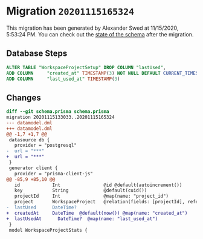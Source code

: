 # Migration `20201115165324`

This migration has been generated by Alexander Swed at 11/15/2020, 5:53:24 PM.
You can check out the [state of the schema](./schema.prisma) after the migration.

## Database Steps

```sql
ALTER TABLE "WorkspaceProjectSetup" DROP COLUMN "lastUsed",
ADD COLUMN     "created_at" TIMESTAMP(3) NOT NULL DEFAULT CURRENT_TIMESTAMP,
ADD COLUMN     "last_used_at" TIMESTAMP(3)
```

## Changes

```diff
diff --git schema.prisma schema.prisma
migration 20201115133033..20201115165324
--- datamodel.dml
+++ datamodel.dml
@@ -1,7 +1,7 @@
 datasource db {
   provider = "postgresql"
-  url = "***"
+  url = "***"
 }
 generator client {
   provider = "prisma-client-js"
@@ -85,9 +85,10 @@
   id            Int                @id @default(autoincrement())
   key           String             @default(cuid())
   projectId     Int                @map(name: "project_id")
   project       WorkspaceProject   @relation(fields: [projectId], references: [id])
-  lastUsed      DateTime?
+  createdAt     DateTime  @default(now()) @map(name: "created_at")
+  lastUsedAt      DateTime?  @map(name: "last_used_at")
 }
 model WorkspaceProjectStats {
```


